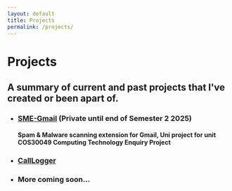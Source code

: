 ```yaml
---
layout: default
title: Projects
permalink: /projects/
---
```

# Projects
## A summary of current and past projects that I've created or been apart of.

- ### [SME-Gmail](https://github.com/jensen-lloyd/Spam-Malware-Extension)  (Private until end of Semester 2 2025)  
  #### Spam & Malware scanning extension for Gmail, Uni project for unit COS30049 Computing Technology Enquiry Project
  
- ### [CallLogger](https://github.com/jensen-lloyd/CallLogger)  
  ####
  
- ### More coming soon…
